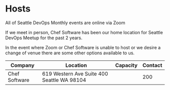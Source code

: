 # Hosts

All of Seattle DevOps Monthly events are online via Zoom

If we meet in person, Chef Software has been our home location for Seattle DevOps Meetup for the past 2 years.

In the event where Zoom or Chef Software is unable to host or we desire a change of venue there are some other options available to us.

|Company|Location|Capacity|Contact|
|-------|--------|--------|-------|
|Chef Software|619 Western Ave Suite 400 Seattle WA 98104||200|Jodi Wolfborn|


